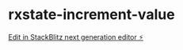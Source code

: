 # rxstate-increment-value

[Edit in StackBlitz next generation editor ⚡️](https://stackblitz.com/~/github.com/llitalk/rxstate-increment-value)